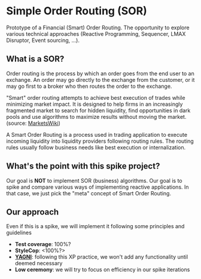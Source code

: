 Simple Order Routing (SOR)
=========================

Prototype of a Financial (Smart) Order Routing. The opportunity to explore various technical approaches (Reactive Programming, Sequencer, LMAX Disruptor, Event sourcing, ...).


What is a SOR?
--------------
Order routing is the process by which an order goes from the end user to an exchange. An order may go directly to the exchange from the customer, or it may go first to a broker who then routes the order to the exchange.

"Smart" order routing attempts to achieve best execution of trades while minimizing market impact. It is designed to help firms in an increasingly fragmented market to search for hidden liquidity, find opportunities in dark pools and use algorithms to maximize results without moving the market. (source: [MarketsWiki](http://marketswiki.com/mwiki/Order_routing))

A Smart Order Routing is a process used in trading application to execute incoming liquidity into liquidity providers following routing rules. The routing rules usually follow business needs like best execution or internalization.


What's the point with this spike project?
-----------------------------------------
Our goal is __NOT__ to implement SOR (business) algorithms. Our goal is to spike and compare various ways of implementing reactive applications. In that case, we just pick the "meta" concept of Smart Order Routing.

Our approach
------------
Even if this is a spike, we will implement it following some principles and guidelines
- __Test coverage__: 100%?
- __StyleCop__: <100%?>
- __[YAGNI](http://en.wikipedia.org/wiki/You_aren't_gonna_need_it)__: following this XP practice, we won't add any functionality until deemed necessary
- __Low ceremony__: we will try to focus on efficiency in our spike iterations








